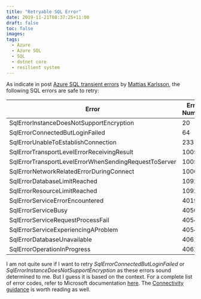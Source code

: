 ```yaml
---
title: "Retryable SQL Error"
date: 2019-11-21T08:37:25+11:00
draft: false
toc: false
images:
tags:
  - Azure
  - Azure SQL
  - SQL
  - dotnet core
  - resilient system
---
```


As indicate in post [Azure SQL transient errors](https://hackernoon.com/azure-sql-transient-errors-7625ad6e0a06) by [Mattias Karlsson](https://hackernoon.com/@devlead?source=post_header_lockup), the following SQL errors are safe to retry:

| Error                                                  | Error Number |
|--------------------------------------------------------|--------------|
| SqlErrorInstanceDoesNotSupportEncryption               | 20           |
| SqlErrorConnectedButLoginFailed                        | 64           |
| SqlErrorUnableToEstablishConnection                    | 233          |
| SqlErrorTransportLevelErrorReceivingResult             | 10053        |
| SqlErrorTransportLevelErrorWhenSendingRequestToServer  | 10054        |
| SqlErrorNetworkRelatedErrorDuringConnect               | 10060        |
| SqlErrorDatabaseLimitReached                           | 10928        |
| SqlErrorResourceLimitReached                           | 10929        |
| SqlErrorServiceErrorEncountered                        | 40197        |
| SqlErrorServiceBusy                                    | 40501        |
| SqlErrorServiceRequestProcessFail                      | 40540        |
| SqlErrorServiceExperiencingAProblem                    | 40545        |
| SqlErrorDatabaseUnavailable                            | 40613        |
| SqlErrorOperationInProgress                            | 40627        |


I am not quite sure if I want to retry *SqlErrorConnectedButLoginFailed* or *SqlErrorInstanceDoesNotSupportEncryption* as these errors sound determined to me.
But I guess it is based on the context. For a complete list of error codes, refer to Microsoft documentation [here](https://docs.microsoft.com/en-us/azure/sql-database/sql-database-develop-error-messages). The [Connectivity guidance](https://docs.microsoft.com/en-us/azure/sql-database/sql-database-connectivity-issues) is worth reading as well.

